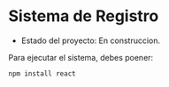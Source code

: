 <h1> Sistema de Registro</h1>

- Estado del proyecto: En construccion.

Para ejecutar el sistema, debes poener:

```npm install react```
